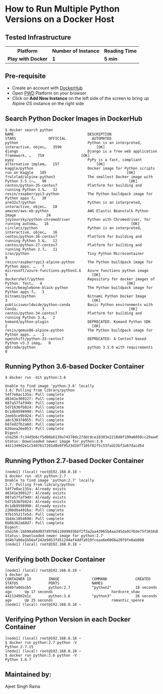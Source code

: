 # How to Run Multiple Python Versions on a Docker Host

## Tested Infrastructure

<table class="tg">
  <tr>
    <th class="tg-yw4l"><b>Platform</b></th>
    <th class="tg-yw4l"><b>Number of Instance</b></th>
    <th class="tg-yw4l"><b>Reading Time</b></th>
    
  </tr>
  <tr>
    <td class="tg-yw4l"><b> Play with Docker</b></td>
    <td class="tg-yw4l"><b>1</b></td>
    <td class="tg-yw4l"><b>5 min</b></td>
    
  </tr>
  
</table>

## Pre-requisite

- Create an account with [DockerHub](https://hub.docker.com)
- Open [PWD](https://labs.play-with-docker.com/) Platform on your browser 
- Click on **Add New Instance** on the left side of the screen to bring up Alpine OS instance on the right side


## Search Python Docker Images in DockerHub

```
$ docker search python
NAME                                  DESCRIPTION                                     STARS               OFFICIAL            AUTOMATED
python                                Python is an interpreted, interactive, objec…   3590                [OK]
django                                Django is a free web application framework, …   759                 [OK]
pypy                                  PyPy is a fast, compliant alternative implem…   157                 [OK]
kaggle/python                         Docker image for Python scripts run on Kaggle   105                                     [OK]
frolvlad/alpine-python3               The smallest Docker image with Python 3.5 (~…   90                                      [OK]
centos/python-35-centos7              Platform for building and running Python 3.5…   32
resin/raspberrypi3-python             The Python buildpack image for Python apps f…   30
arm32v7/python                        Python is an interpreted, interactive, objec…   28
amazon/aws-eb-python                  AWS Elastic Beanstalk Python Image              24
joyzoursky/python-chromedriver        Python with Chromedriver, for running automa…   16                                      [OK]
circleci/python                       Python is an interpreted, interactive, objec…   16
centos/python-36-centos7              Platform for building and running Python 3.6…   12
centos/python-27-centos7              Platform for building and running Python 2.7…   11
iron/python                           Tiny Python Microcontainer                      9
resin/raspberrypi3-alpine-python      The Python buildpack image for Python apps. …   7
microsoft/azure-functions-python3.6   Azure functions python image                    5                                       [OK]
dockershelf/python                    Repository for docker images of Python. Test…   4                                       [OK]
resin/beaglebone-black-python         The Python buildpack image for Python apps f…   3
bitnami/python                        Bitnami Python Docker Image                     3                                       [OK]
publicisworldwide/python-conda        Basic Python environments with Conda.           3                                       [OK]
centos/python-34-centos7              Platform for building and running Python 3.4…   2
komand/python-plugin                  DEPRECATED: Komand Python SDK                   2                                       [OK]
resin/qemux86-alpine-python           The Python buildpack image for Python apps. …   1
openshift/python-33-centos7           DEPRECATED: A Centos7 based Python v3.3 imag…   0
qbtrade/python                        python 3.5.0 with requirements                  0
```

## Running Python 3.6-based Docker Container


```
$ docker run -dit python:3.6
```

```
Unable to find image 'python:3.6' locally
3.6: Pulling from library/python
54f7e8ac135a: Pull complete
d6341e30912f: Pull complete
087a57faf949: Pull complete
5d71636fb824: Pull complete
0c1db9598990: Pull complete
2eeb5ce9b924: Pull complete
a8c530378055: Pull complete
687ed2fb2a0d: Pull complete
620aea26e853: Pull complete
Digest: sha256:fc34d5b6cf5d00a6139a74370dc27ddc9ce18303e2210d0f199a6050cc29aa45
Status: Downloaded newer image for python:3.6
4411349d2e1c5407617201d8e9f9523d34f7105f82f5c53fad23bf3a67dacd54
```


## Running Python 2.7-based Docker Container

```
[node1] (local) root@192.168.0.18 ~
$ docker run -dit python:2.7
Unable to find image 'python:2.7' locally
2.7: Pulling from library/python
54f7e8ac135a: Already exists
d6341e30912f: Already exists
087a57faf949: Already exists
5d71636fb824: Already exists
0c1db9598990: Already exists
220bd9a491ba: Pull complete
97b15521fe5d: Pull complete
1b44c1054690: Pull complete
6b8b382a68d7: Pull complete
Digest: sha256:1bb98a04d037d9766110499d36bf2f3a2aa43965b4aa345da91f6de75f3816d8
Status: Downloaded newer image for python:2.7
dd4b7a0da1b56af242e9853fd512d4af4ddfa919fceaa6e6068a20f9fe0ab880
[node1] (local) root@192.168.0.18 ~
```

## Verifying both Docker Container

```
[node1] (local) root@192.168.0.18 ~
$ docker ps
CONTAINER ID        IMAGE               COMMAND             CREATED             STATUS              PORTS               NAMES
dd4b7a0da1b5        python:2.7          "python2"           18 seconds ago      Up 17 seconds                           hardcore_shaw
4411349d2e1c        python:3.6          "python3"           26 seconds ago      Up 25 seconds                           romantic_spence
[node1] (local) root@192.168.0.18 ~
```

## Verifying Python Version in each Docker Container


```
[node1] (local) root@192.168.0.18 ~
$ docker run python:2.7 python -V
Python 2.7.15
[node1] (local) root@192.168.0.18 ~
$ docker run python:3.6 python -V
Python 3.6.7
```





## Maintained by:
Ajeet Singh Raina



